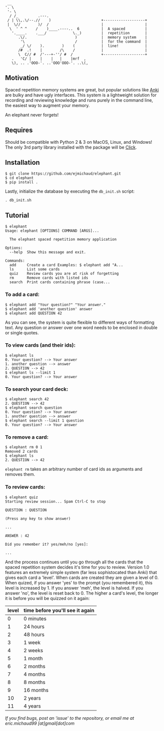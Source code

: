 ```
 __
'. \
 '- \
  / /_         .---.
 / | \\,.\/--.//    )                       +-------------------+
 |  \//        )/  /                        |                   |
  \  ' ^ ^    /    )____.----..  6          |  A spaced         |
   '.____.    .___/            \._)         |  repetition       |
      .\/.                      )           |  memory system    |
       '\                       /           |  for the command  |
       _/ \/    ).        )    (            |  line!            |
      /#  .!    |        /\    /            |                   |
      \  C// #  /'---+-''/ #  /             +-------------------+
   .   'C/ |    |    |   |    |mrf  ,
   \), .. .'OOO-'. ..'OOO'OOO-'. ..\(,

```

## Motivation
Spaced repetition memory systems are great, but popular solutions like [Anki](https://apps.ankiweb.net/) are bulky and have ugly interfaces. This system is a lightweight solution for recording and reviewing knowledge and runs purely in the command line, the easiest way to augment your memory.

An elephant never forgets!

## Requires
Should be compatible with Python 2 & 3 on MacOS, Linux, and Windows! The only 3rd party library installed with the package will be [Click](http://click.pocoo.org/6/).

## Installation
```
$ git clone https://github.com/ejmichaud/elephant.git
$ cd elephant
$ pip install .
```
Lastly, initialize the database by executing the `db_init.sh` script:
```
. db_init.sh
```

## Tutorial
```
$ elephant
Usage: elephant [OPTIONS] COMMAND [ARGS]...

  The elephant spaced repetition memory application

Options:
  --help  Show this message and exit.

Commands:
  add     Create a card Examples: $ elephant add "A...
  ls      List some cards
  quiz    Review cards you are at risk of forgetting
  rm      Remove cards with listed ids
  search  Print cards containing phrase (case...
```

### To add a card:
```
$ elephant add "Your question?" "Your answer."
$ elephant add 'another question' answer
$ elephant add QUESTION 42
```
As you can see, the system is quite flexible to different ways of formatting text. Any question or answer over one word needs to be enclosed in double or single quotes.

### To view cards (and their ids):
```
$ elephant ls
0. Your question? --> Your answer
1. another question --> answer
2. QUESTION --> 42
$ elephant ls --limit 1
0. Your question? --> Your answer
```

### To search your card deck:
```
$ elephant search 42
2. QUESTION --> 42
$ elephant search question
0. Your question? --> Your answer
1. another question --> answer
$ elephant search --limit 1 question
0. Your question? --> Your answer
```

### To remove a card:
```
$ elephant rm 0 1
Removed 2 cards
$ elephant ls
2. QUESTION --> 42
```
`elephant rm` takes an arbitrary number of card ids as arguments and removes them.

### To review cards:
```
$ elephant quiz
Starting review session... Spam Ctrl-C to stop

QUESTION : QUESTION 

(Press any key to show answer)

...

ANSWER : 42 

Did you remember it? yes/meh/no [yes]: 

...
```
And the process continues until you go through all the cards that the spaced repetition system decides it's time for you to review. Version 1.0 features an extremely simple system (far less sophistocated than Anki) that gives each card a 'level'. When cards are created they are given a level of 0. When quized, if you answer 'yes' to the prompt (you remembered it), this level is increased by 1. If you answer 'meh', the level is halved. If you answer 'no', the level is reset back to 0. The higher a card's level, the longer it is before you will be quizzed on it again:

| level | time before you'll see it again |
| ----- | ------------------------------- |
| 0		| 0 minutes						  |
| 1 	| 24 hours						  |
| 2		| 48 hours						  |
| 3 	| 1 week						  |
| 4 	| 2 weeks						  |
| 5 	| 1 month						  |
| 6 	| 2 months						  |
| 7 	| 4 months						  |
| 8 	| 8 months						  |
| 9 	| 16 months						  |
| 10 	| 2 years						  |
| 11 	| 4 years						  |

*If you find bugs, post an 'issue' to the repository, or email me at eric.michaud99 [at]gmail[dot]com*